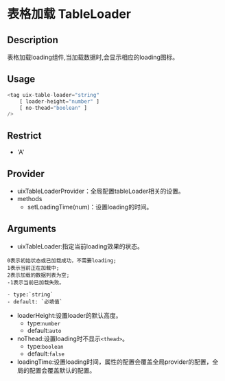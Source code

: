 # 表格加载 TableLoader
## Description
表格加载loading组件,当加载数据时,会显示相应的loading图标。

## Usage

``` javascript
<tag uix-table-loader="string"
	[ loader-height="number" ]
	[ no-thead="boolean" ]
/>
```
## Restrict
- 'A'

## Provider
- uixTableLoaderProvider：全局配置tableLoader相关的设置。
- methods
	- setLoadingTime(num)：设置loading的时间。

## Arguments

- uixTableLoader:指定当前loading效果的状态。
```
0表示初始状态或已加载成功，不需要loading;
1表示当前正在加载中;
2表示加载的数据列表为空;
-1表示当前已加载失败。
```
    - type:`string`
    - default: `必填值`
- loaderHeight:设置loader的默认高度。
    - type:`number`
    - default:`auto`
- noThead:设置loading时不显示`<thead>`。
    - type:`boolean`
    - default:`false`
- loadingTime:设置loading时间，属性的配置会覆盖全局provider的配置，全局的配置会覆盖默认的配置。
